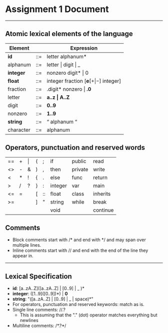 # Assignment 1 Document
___
## Atomic lexical elements of the language
| Element  	|    	| Expression                         	|
|----------	|-----	|------------------------------------	|
| **id**    | ::= 	| letter alphanum*                   	|
| alphanum 	| ::= 	| letter &#124; digit &#124; _          |
|**integer**| ::= 	| nonzero digit* &#124; 0               |
| **float** | ::= 	| integer fraction [**e**[+&#124;−] integer]|
| fraction 	| ::= 	| .digit* nonzero &#124; **.0**         |
| letter   	| ::= 	| **a..z &#124; A..Z**                  |
| digit    	| ::= 	| **0..9**                               	|
| nonzero  	| ::= 	| **1..9**                               	|
| **string**| ::= 	| “ alphanum “                       	|
| character | ::=   | alphanum | space
## Operators, punctuation and reserved words
|	|	|	|	|	|	|	||
|----	|---	|----	|---	|----	|---------	|---------	|----------	|
| == 	| + 	| &#124;| ( 	| ;  	| if      	| public  	| read     	|
| <> 	| - 	| &  	| ) 	| ,  	| then    	| private 	| write    	|
| <  	| * 	| !  	| { 	| .  	| else    	| func    	| return   	|
| \>  	| / 	| ?  	| } 	| :  	| integer 	| var     	| main     	|
| <= 	| = 	|    	| \[ 	| :: 	| float   	| class   	| inherits 	|
| >= 	|   	|    	| ] 	| "  	| string  	| while   	| break    	|
|    	|   	|    	|   	|    	| void    	|         	| continue 	|
## Comments
  - Block comments start with /* and end with */ and may span over multiple lines.
  - Inline comments start with // and end with the end of the line they appear in.
___


## Lexical Specification
 - **id**: [a..zA..Z]([a..zA..Z] | [0..9] | _ )*
 - **integer**: ([1..9]\([0..9])*) | **0**
 - **string**: "([a..zA..Z] | [0..9] | _ | space)*"
 - For operators, punctuation and reserved keywords: match as is.
 - Single line comments: //.? 
    - This is assuming that the "." (dot) operator matches everything but newlines
 - Multiline  comments: /\*.?\*/